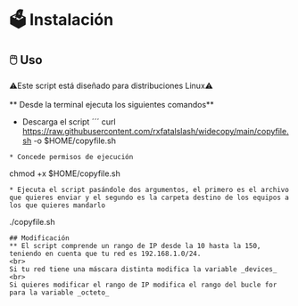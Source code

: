 # 🗳️ Instalación
## 🖱️ Uso
⚠️Este script está diseñado para distribuciones Linux⚠️
<br><br>
** Desde la terminal ejecuta los siguientes comandos**
* Descarga el script
´´´
curl https://raw.githubusercontent.com/rxfatalslash/widecopy/main/copyfile.sh -o $HOME/copyfile.sh
```
* Concede permisos de ejecución
```
chmod +x $HOME/copyfile.sh
```
* Ejecuta el script pasándole dos argumentos, el primero es el archivo que quieres enviar y el segundo es la carpeta destino de los equipos a los que quieres mandarlo
```
./copyfile.sh
```
## Modificación
** El script comprende un rango de IP desde la 10 hasta la 150, teniendo en cuenta que tu red es 192.168.1.0/24.
<br>
Si tu red tiene una máscara distinta modifica la variable _devices_
<br>
Si quieres modificar el rango de IP modifica el rango del bucle for para la variable _octeto_